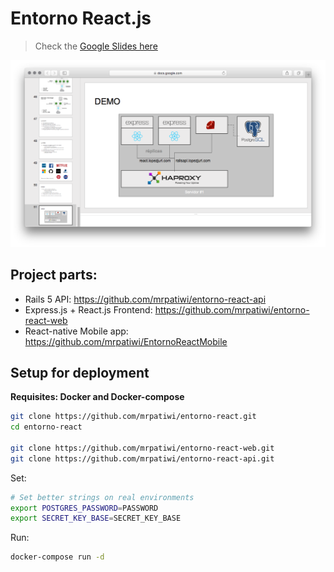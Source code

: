# Entorno React.js

> Check the [Google Slides here](https://docs.google.com/presentation/d/1CsmFxio9uZcKmU1hSlbJyvL3PeOMQM3EfzrErPlF8Pg/edit?usp=sharing)

![preview](./media/preview.png)

## Project parts:

* Rails 5 API: https://github.com/mrpatiwi/entorno-react-api
* Express.js + React.js Frontend: https://github.com/mrpatiwi/entorno-react-web
* React-native Mobile app: https://github.com/mrpatiwi/EntornoReactMobile

## Setup for deployment

**Requisites: Docker and Docker-compose**

```sh
git clone https://github.com/mrpatiwi/entorno-react.git
cd entorno-react

git clone https://github.com/mrpatiwi/entorno-react-web.git
git clone https://github.com/mrpatiwi/entorno-react-api.git
```


Set:

```sh
# Set better strings on real environments
export POSTGRES_PASSWORD=PASSWORD
export SECRET_KEY_BASE=SECRET_KEY_BASE
```

Run:

```sh
docker-compose run -d
```
